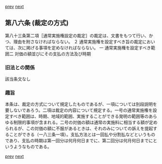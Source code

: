 [prev](/specific\markdowns\特許法\113_Mp-Ch_4-Se_1-At_85.md)
[next](/specific\markdowns\特許法\115_Mp-Ch_4-Se_1-At_87.md)
## 第八六条 (裁定の方式)
第八十三条第二項［通常実施権設定の裁定］の裁定は、文書をもつて行い、かつ、理由を附さなければならない。
２ 通常実施権を設定すべき旨の裁定においては、次に掲げる事項を定めなければならない。
一 通常実施権を設定すべき範囲二 対価の額並びにその支払の方法及び時期

### 旧法との関係
該当条文なし

### 趣旨
本条は、裁定の方式について規定したものであるが、一項については別段説明を要しないであろう。二項は裁定の内容について規定する。一号の通常実施権を設定すべき範囲は、時期、地域的範囲、実施することができる発明の範囲等のあらゆる制限的事項が含まれる。二号の対価の額は通常の実施料に相当する額が定められるが、この対価の額に不服があるときは、それのみについての訴えを提起することができる（一八三条一項）。支払方法とは一回払や分割払などというものであり、支払の時期は第一回分は何月何日までに、第二回分は何月何日までにというようなものである。

[prev](/specific\markdowns\特許法\113_Mp-Ch_4-Se_1-At_85.md)
[next](/specific\markdowns\特許法\115_Mp-Ch_4-Se_1-At_87.md)